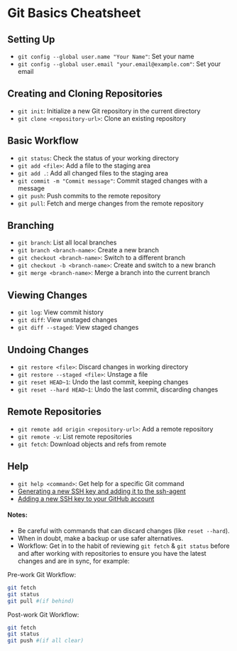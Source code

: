 # Git Basics Cheatsheet

## Setting Up
- `git config --global user.name "Your Name"`: Set your name
- `git config --global user.email "your.email@example.com"`: Set your email

## Creating and Cloning Repositories
- `git init`: Initialize a new Git repository in the current directory
- `git clone <repository-url>`: Clone an existing repository

## Basic Workflow
- `git status`: Check the status of your working directory
- `git add <file>`: Add a file to the staging area
- `git add .`: Add all changed files to the staging area
- `git commit -m "Commit message"`: Commit staged changes with a message
- `git push`: Push commits to the remote repository
- `git pull`: Fetch and merge changes from the remote repository

## Branching
- `git branch`: List all local branches
- `git branch <branch-name>`: Create a new branch
- `git checkout <branch-name>`: Switch to a different branch
- `git checkout -b <branch-name>`: Create and switch to a new branch
- `git merge <branch-name>`: Merge a branch into the current branch

## Viewing Changes
- `git log`: View commit history
- `git diff`: View unstaged changes
- `git diff --staged`: View staged changes

## Undoing Changes
- `git restore <file>`: Discard changes in working directory
- `git restore --staged <file>`: Unstage a file
- `git reset HEAD~1`: Undo the last commit, keeping changes
- `git reset --hard HEAD~1`: Undo the last commit, discarding changes

## Remote Repositories
- `git remote add origin <repository-url>`: Add a remote repository
- `git remote -v`: List remote repositories
- `git fetch`: Download objects and refs from remote

## Help
- `git help <command>`: Get help for a specific Git command
-  [Generating a new SSH key and adding it to the ssh-agent](https://docs.github.com/en/authentication/connecting-to-github-with-ssh/generating-a-new-ssh-key-and-adding-it-to-the-ssh-agent)
-  [Adding a new SSH key to your GitHub account](https://docs.github.com/en/authentication/connecting-to-github-with-ssh/adding-a-new-ssh-key-to-your-github-account)

#### Notes: 
- Be careful with commands that can discard changes (like `reset --hard`). 
- When in doubt, make a backup or use safer alternatives.
- Workflow: Get in to the habit of reviewing `git fetch` &  `git status` before and after working with repositories to ensure you have the latest changes and are in sync, for example:

Pre-work Git Workflow:
```bash
git fetch
git status
git pull #(if behind)
```
Post-work Git Workflow:
```bash
git fetch
git status
git push #(if all clear)
```
